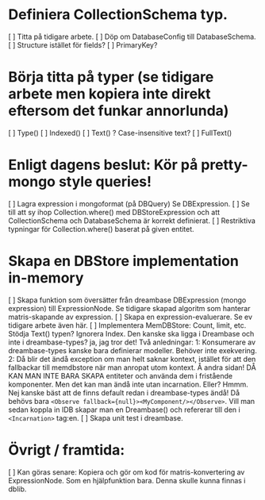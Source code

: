 # Definiera CollectionSchema typ.

[ ] Titta på tidigare arbete.
[ ] Döp om DatabaseConfig till DatabaseSchema.
[ ] Structure istället för fields?
[ ] PrimaryKey?

# Börja titta på typer (se tidigare arbete men kopiera inte direkt eftersom det funkar annorlunda)

[ ] Type()
[ ] Indexed()
[ ] Text() ? Case-insensitive text?
[ ] FullText()

# Enligt dagens beslut: Kör på pretty-mongo style queries!

[ ] Lagra expression i mongoformat (på DBQuery) Se DBExpression.
[ ] Se till att sy ihop Collection.where() med DBStoreExpression och att CollectionSchema och DatabaseSchema är korrekt definierat.
[ ] Restriktiva typningar för Collection.where() baserat på given entitet.

# Skapa en DBStore implementation in-memory

[ ] Skapa funktion som översätter från dreambase DBExpression (mongo expression) till ExpressionNode. Se tidigare skapad algoritm som hanterar matris-skapande av expression.
[ ] Skapa en expression-evaluerare. Se ev tidigare arbete även här.
[ ] Implementera MemDBStore: Count, limit, etc. Stödja Text() typen? Ignorera Index. Den kanske ska ligga i Dreambase och inte i dreambase-types? ja, jag tror det! Två anledningar: 1: Konsumerare av dreambase-types kanske bara definierar modeller. Behöver inte exekvering. 2: Då blir det ändå exception om man helt saknar kontext, istället för att den fallbackar till memdbstore när man anropat utom kontext. Å andra sidan! DÅ KAN MAN INTE BARA SKAPA entiteter och använda dem i fristående komponenter. Men det kan man ändå inte utan incarnation. Eller? Hmmm. Nej kanske bäst att de finns default redan i dreambase-types ändå! Då behövs bara `<Observe fallback={null}><MyComponent/></Observe>`. Vill man sedan koppla in IDB skapar man en Dreambase() och refererar till den i `<Incarnation>` tag:en.
[ ] Skapa unit test i dreambase.

# Övrigt / framtida:

[ ] Kan göras senare: Kopiera och gör om kod för matris-konvertering av ExpressionNode. Som en hjälpfunktion bara. Denna skulle kunna finnas i dblib.
